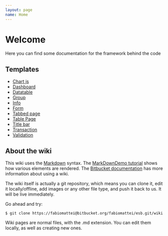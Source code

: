 ```yaml
---
layout: page
name: Home
---
```


# Welcome

Here you can find some documentation for the framework behind the code

## Templates

* [Chart js](https://bitbucket.org/fabiomattei/esb/wiki/Chartjs)
* [Dashboard](https://bitbucket.org/fabiomattei/esb/wiki/Dashboard)
* [Datatable](https://bitbucket.org/fabiomattei/esb/wiki/Datatable)
* [Group](https://bitbucket.org/fabiomattei/esb/wiki/Group)
* [Info](https://bitbucket.org/fabiomattei/esb/wiki/Info)
* [Form](https://bitbucket.org/fabiomattei/esb/wiki/Form)
* [Tabbed page](https://bitbucket.org/fabiomattei/esb/wiki/Tabbed%20page)
* [Table Page](https://bitbucket.org/fabiomattei/esb/wiki/Table%20Page)
* [Title bar](https://bitbucket.org/fabiomattei/esb/wiki/Title%20bar)
* [Transaction](https://bitbucket.org/fabiomattei/esb/wiki/Transaction)
* [Validation](https://bitbucket.org/fabiomattei/esb/wiki/Validation)

## About the wiki

This wiki uses the [Markdown](http://daringfireball.net/projects/markdown/) syntax. The [MarkDownDemo tutorial](https://bitbucket.org/tutorials/markdowndemo) shows how various elements are rendered. The [Bitbucket documentation](https://confluence.atlassian.com/x/FA4zDQ) has more information about using a wiki.

The wiki itself is actually a git repository, which means you can clone it, edit it locally/offline, add images or any other file type, and push it back to us. It will be live immediately.

Go ahead and try:

```
$ git clone https://fabiomattei@bitbucket.org/fabiomattei/esb.git/wiki
```

Wiki pages are normal files, with the .md extension. You can edit them locally, as well as creating new ones.